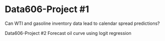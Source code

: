 # Data606-Project #1
Can WTI and gasoline inventory data lead to calendar spread predictions? 

Data606-Project #2
Forecast oil curve using logit regression
